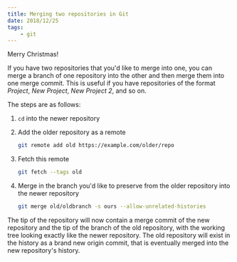 ```yaml
---
title: Merging two repositories in Git
date: 2018/12/25
tags:
    - git
---
```


Merry Christmas!

If you have two repositories that you'd like to merge into one, you can merge a
branch of one repository into the other and then merge them into one merge
commit. This is useful if you have repositories of the format *Project*, *New
Project*, *New Project 2*, and so on.

The steps are as follows:

1. `cd` into the newer repository
2. Add the older repository as a remote

   ```sh
   git remote add old https://example.com/older/repo
   ```
3. Fetch this remote

   ```sh
   git fetch --tags old
   ```
4. Merge in the branch you'd like to preserve from the older repository into the
   newer repository

   ```sh
   git merge old/oldbranch -s ours --allow-unrelated-histories
   ```

The tip of the repository will now contain a merge commit of the new
repository and the tip of the branch of the old repository, with the working
tree looking exactly like the newer repository. The old repository will exist
in the history as a brand new origin commit, that is eventually merged into
the new repository's history.
